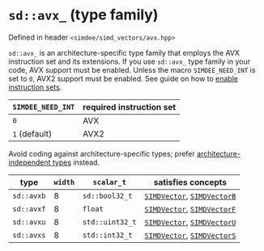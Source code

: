 # `sd::avx_` (type family)

Defined in header `<simdee/simd_vectors/avx.hpp>`

`sd::avx_` is an architecture-specific type family that employs the AVX instruction set and its extensions. If you use `sd::avx_` type family in your code, AVX support must be enabled. Unless the macro `SIMDEE_NEED_INT` is set to `0`, AVX2 support must be enabled. See guide on how to [enable instruction sets](../guides/config.md).

`SIMDEE_NEED_INT` | required instruction set
------------------|--------------------------
`0`               | AVX
`1` (default)     | AVX2

Avoid coding against architecture-specific types; prefer [architecture-independent types](vec8.md) instead.

type       | `width` | `scalar_t`      | satisfies concepts
-----------|---------|-----------------|----------------------------------------------------------------
`sd::avxb` | 8       | `sd::bool32_t`  | [`SIMDVector`](SIMDVector.md), [`SIMDVectorB`](SIMDVectorB.md)
`sd::avxf` | 8       | `float`         | [`SIMDVector`](SIMDVector.md), [`SIMDVectorF`](SIMDVectorF.md)
`sd::avxu` | 8       | `std::uint32_t` | [`SIMDVector`](SIMDVector.md), [`SIMDVectorU`](SIMDVectorU.md)
`sd::avxs` | 8       | `std::int32_t`  | [`SIMDVector`](SIMDVector.md), [`SIMDVectorS`](SIMDVectorS.md)
